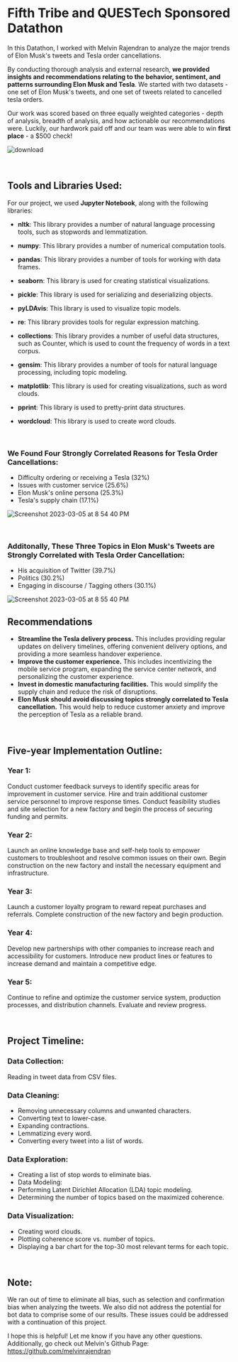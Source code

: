 # Fifth Tribe and QUESTech Sponsored Datathon

In this Datathon, I worked with Melvin Rajendran to analyze the major trends of Elon Musk's tweets and Tesla order cancellations.

By conducting thorough analysis and external research, **we provided insights and recommendations relating to the behavior, sentiment, and patterns surrounding Elon Musk and Tesla**. We started with two datasets - one set of Elon Musk's tweets, and one set of tweets related to cancelled tesla orders.

Our work was scored based on three equally weighted categories - depth of analysis, breadth of analysis, and how actionable our recommendations were. Luckily, our hardwork paid off and our team was were able to win **first place** - a $500 check!

![download](https://user-images.githubusercontent.com/44681827/223003867-0532787c-049d-479a-ab74-6758fb7637a3.png)

&nbsp;

## Tools and Libraries Used:

For our project, we used **Jupyter Notebook**, along with the following libraries:

- **nltk**: This library provides a number of natural language processing tools, such as stopwords and lemmatization.
- **numpy**: This library provides a number of numerical computation tools.
- **pandas**: This library provides a number of tools for working with data frames.
- **seaborn**: This library is used for creating statistical visualizations.
- **pickle**: This library is used for serializing and deserializing objects.
- **pyLDAvis**: This library is used to visualize topic models.
- **re**: This library provides tools for regular expression matching.
- **collections**: This library provides a number of useful data structures, such as Counter, which is used to count the frequency of words in a text corpus.
- **gensim**: This library provides a number of tools for natural language processing, including topic modeling.
- **matplotlib**: This library is used for creating visualizations, such as word clouds.
- **pprint**: This library is used to pretty-print data structures.
- **wordcloud**: This library is used to create word clouds.

  &nbsp;
  
### We Found Four Strongly Correlated Reasons for Tesla Order Cancellations:
- Difficulty ordering or receiving a Tesla (32%)
- Issues with customer service (25.6%)
- Elon Musk's online persona (25.3%)
- Tesla's supply chain (17.1%)
  
![Screenshot 2023-03-05 at 8 54 40 PM](https://user-images.githubusercontent.com/44681827/223002285-5fb555bc-dd9b-41ce-9aa4-72407a66d1f0.png?scale=0.5)

&nbsp;

### Additonally, These Three Topics in Elon Musk's Tweets are Strongly Correlated with Tesla Order Cancellation:
- His acquisition of Twitter (39.7%)
- Politics (30.2%)
- Engaging in discourse / Tagging others (30.1%)

![Screenshot 2023-03-05 at 8 55 40 PM](https://user-images.githubusercontent.com/44681827/223002367-b23fde7d-889a-4571-a473-230d01b7d81d.png)

## Recommendations
- **Streamline the Tesla delivery process.** This includes providing regular updates on delivery timelines, offering convenient delivery options, and providing a         more seamless handover experience.
- **Improve the customer experience.** This includes incentivizing the mobile service program, expanding the service center network, and personalizing the customer experience.
- **Invest in domestic manufacturing facilities.** This would simplify the supply chain and reduce the risk of disruptions.
- **Elon Musk should avoid discussing topics strongly correlated to Tesla cancellation.** This would help to reduce customer anxiety and improve the perception of Tesla as a reliable brand.

&nbsp;

## Five-year Implementation Outline:
### Year 1:
Conduct customer feedback surveys to identify specific areas for improvement in customer service.
Hire and train additional customer service personnel to improve response times.
Conduct feasibility studies and site selection for a new factory and begin the process of securing funding and permits.
### Year 2:
Launch an online knowledge base and self-help tools to empower customers to troubleshoot and resolve common issues on their own.
Begin construction on the new factory and install the necessary equipment and infrastructure.
### Year 3:
Launch a customer loyalty program to reward repeat purchases and referrals.
Complete construction of the new factory and begin production.
### Year 4:
Develop new partnerships with other companies to increase reach and accessibility for customers.
Introduce new product lines or features to increase demand and maintain a competitive edge.
### Year 5:
Continue to refine and optimize the customer service system, production processes, and distribution channels.
Evaluate and review progress.

&nbsp;

## Project Timeline:
### Data Collection:
Reading in tweet data from CSV files.
### Data Cleaning:
- Removing unnecessary columns and unwanted characters.
- Converting text to lower-case.
- Expanding contractions.
- Lemmatizing every word.
- Converting every tweet into a list of words.
### Data Exploration:
- Creating a list of stop words to eliminate bias.
- Data Modeling:
- Performing Latent Dirichlet Allocation (LDA) topic modeling.
- Determining the number of topics based on the maximized coherence.
### Data Visualization:
- Creating word clouds.
- Plotting coherence score vs. number of topics.
- Displaying a bar chart for the top-30 most relevant terms for each topic.

&nbsp;

## Note:
We ran out of time to eliminate all bias, such as selection and confirmation bias when analyzing the tweets.  We also did not address the potential for bot data to comprise some of our results. These issues could be addressed with a continuation of this project.
 
I hope this is helpful! Let me know if you have any other questions. Additionally, go check out Melvin's Github Page: https://github.com/melvinrajendran
